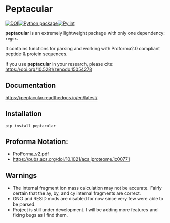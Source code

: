 

# Peptacular

[![DOI](https://zenodo.org/badge/591504879.svg)](https://doi.org/10.5281/zenodo.15054278)[![Python package](https://github.com/pgarrett-scripps/peptacular/actions/workflows/python-package.yml/badge.svg)](https://github.com/pgarrett-scripps/peptacular/actions/workflows/python-package.yml)[![Pylint](https://github.com/pgarrett-scripps/peptacular/actions/workflows/pylint.yml/badge.svg)](https://github.com/pgarrett-scripps/peptacular/actions/workflows/pylint.yml)


**peptacular** is an extremely lightweight package with only one dependency: ``regex``.

It contains functions for parsing and working with Proforma2.0 compliant peptide & protein sequences.

If you use **peptacular** in your research, please cite: https://doi.org/10.5281/zenodo.15054278

## Documentation
https://peptacular.readthedocs.io/en/latest/


## Installation

```bash
pip install peptacular
```

## Proforma Notation:
- ProForma_v2.pdf
- https://pubs.acs.org/doi/10.1021/acs.jproteome.1c00771


## Warnings

- The internal fragment ion mass calculation may not be accurate. Fairly certain that the ay, by, and cy internal fragments are correct.
- GNO and RESID mods are disabled for now since very few were able to be parsed.
- Project is still under development. I will be adding more features and fixing bugs as I find them.